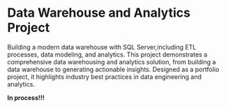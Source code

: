 
# Data Warehouse and Analytics Project
Building a modern data warehouse with SQL Server,including ETL processes, data modeling, and analytics. This project demonstrates a comprehensive data warehousing and analytics solution, from building a data warehouse to generating actionable insights. Designed as a portfolio project, it highlights industry best practices in data engineering and analytics.

**In process!!!**
